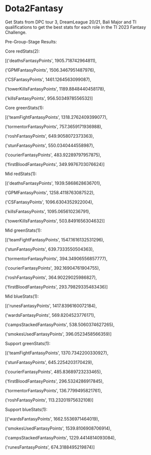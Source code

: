 # Dota2Fantasy

Get Stats from DPC tour 3, DreamLeague 20/21, Bali Major and TI qualifications to get the best stats for each role in the TI 2023 Fantasy Challenge.

Pre-Group-Stage Results:

Core redStats(2): 

[('deathsFantasyPoints', 1905.718742964811),

 ('GPMFantasyPoints', 1506.3467951487976),
 
 ('CSFantasyPoints', 1461.1264563099087),
 
 ('towerKillsFantasyPoints', 1189.8848440458178),
 
 ('killsFantasyPoints', 956.5034978556532)]

Core greenStats(1): 

[('teamFightFantasyPoints', 1318.2762409399077),

 ('tormentorFantasyPoints', 757.3659171936988),
 
 ('roshFantasyPoints', 649.9058072373363),
 
 ('stunFantasyPoints', 550.0340444558987),
 
 ('courierFantasyPoints', 483.92289797957875),
 
 ('firstBloodFantasyPoints', 349.9976703076624)]

Mid redStats(1): 

[('deathsFantasyPoints', 1939.5868628636701),

 ('GPMFantasyPoints', 1258.4118763087522),
 
 ('CSFantasyPoints', 1096.6304352922004),
 
 ('killsFantasyPoints', 1095.065610236791),
 
 ('towerKillsFantasyPoints', 503.8491656304632)]

Mid greenStats(1): 

[('teamFightFantasyPoints', 1547.1616132531296),

 ('stunFantasyPoints', 639.7333550504363),
 
 ('tormentorFantasyPoints', 394.34906556857777),
 
 ('courierFantasyPoints', 392.16904761904755),
 
 ('roshFantasyPoints', 364.90229025986827),
 
 ('firstBloodFantasyPoints', 293.79829335483436)]

Mid blueStats(1): 

[('runesFantasyPoints', 1417.8396160072184),

 ('wardsFantasyPoints', 569.8204523776171),
 
 ('campsStackedFantasyPoints', 538.5060374627265),
 
 ('smokesUsedFantasyPoints', 396.0523458566359)]

Support greenStats(1): 

[('teamFightFantasyPoints', 1370.7342200330927),

 ('stunFantasyPoints', 645.2254203170429),
 
 ('courierFantasyPoints', 485.83689723233465),
 
 ('firstBloodFantasyPoints', 296.5324286917845),
 
 ('tormentorFantasyPoints', 136.7799495821761),
 
 ('roshFantasyPoints', 113.23201975632108)]

Support blueStats(1): 

[('wardsFantasyPoints', 1662.5536971464019),

 ('smokesUsedFantasyPoints', 1539.8106908706914),
 
 ('campsStackedFantasyPoints', 1229.4414814093084),
 
 ('runesFantasyPoints', 674.3188495219874)]
